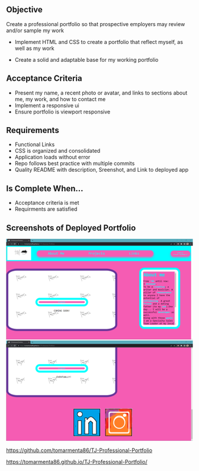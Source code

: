 ## Objective
Create a professional portfolio so that prospective employers may review and/or sample my work

- Implement HTML and CSS to create a portfolio that reflect myself, as well as my work

- Create a solid and adaptable base for my working portfolio

## Acceptance Criteria

* Present my name, a recent photo or avatar, and links to sections about me, my work, and how to contact me
* Implement a responsive ui
* Ensure portfolio is viewport responsive

## Requirements
* Functional Links
* CSS is organized and consolidated
* Application loads without error
* Repo follows best practice with multiple commits
* Quality README with description, Sreenshot, and Link to deployed app

## Is Complete When...
* Acceptance criteria is met 
* Requirments are satisfied

## Screenshots of Deployed Portfolio
![Screenshot1](PortfolioSC1.png)
![Screenshot2](PortfolioSC2.png)


https://github.com/tomarmenta86/TJ-Professional-Portfolio

https://tomarmenta86.github.io/TJ-Professional-Portfolio/

